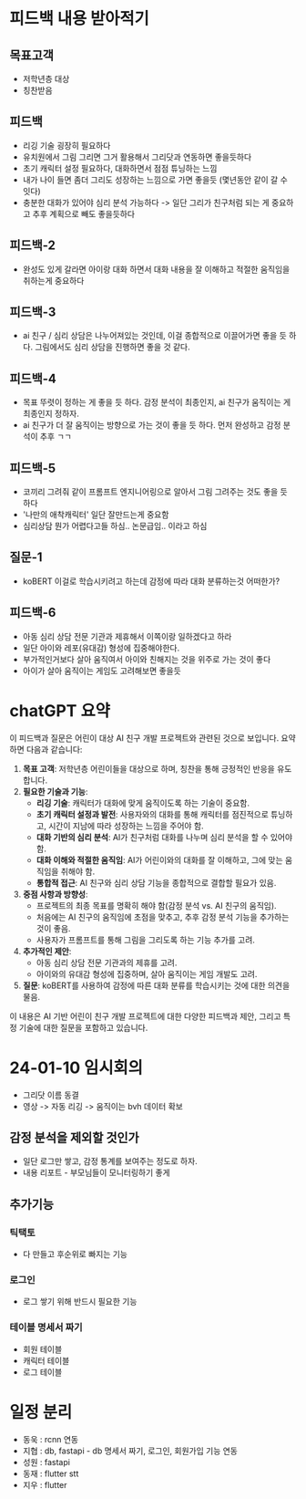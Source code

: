 <h1 id="피드백-내용-받아적기">피드백 내용 받아적기</h1>
<h2 id="목표고객">목표고객</h2>
<ul>
<li>저학년층 대상</li>
<li>칭찬받음</li>
</ul>
<h2 id="피드백">피드백</h2>
<ul>
<li>리깅 기술 굉장히 필요하다</li>
<li>유치원에서 그림 그리면 그거 활용해서 그리닷과 연동하면 좋을듯하다</li>
<li>초기 캐릭터 설정 필요하다, 대화하면서 점점 튜닝하는 느낌</li>
<li>내가 나이 들면 좀더 그리도 성장하는 느낌으로 가면 좋을듯 (몇년동안 같이 갈 수 잇다)</li>
<li>충분한 대화가 있어야 심리 분석 가능하다 -&gt; 일단 그리가 친구처럼 되는 게 중요하고 추후 계획으로 빼도 좋을듯하다</li>
</ul>
<h2 id="피드백-2">피드백-2</h2>
<ul>
<li>완성도 있게 갈라면 아이랑 대화 하면서 대화 내용을 잘 이해하고 적절한 움직임을 취하는게 중요하다</li>
</ul>
<h2 id="피드백-3">피드백-3</h2>
<ul>
<li>ai 친구 / 심리 상담은 나누어져있는 것인데, 이걸 종합적으로 이끌어가면 좋을 듯 하다. 그림에서도 심리 상담을 진행하면 좋을 것 같다.</li>
</ul>
<h2 id="피드백-4">피드백-4</h2>
<ul>
<li>목표 뚜렷이 정하는 게 좋을 듯 하다. 감정 분석이 최종인지, ai 친구가 움직이는 게 최종인지 정하자.</li>
<li>ai 친구가 더 잘 움직이는 방향으로 가는 것이 좋을 듯 하다. 먼저 완성하고 감정 분석이 추후 ㄱㄱ</li>
</ul>
<h2 id="피드백-5">피드백-5</h2>
<ul>
<li>코끼리 그려줘 같이 프롬프트 엔지니어링으로 알아서 그림 그려주는 것도 좋을 듯 하다</li>
<li>'나만의 애착캐릭터' 일단 잘만드는게 중요함</li>
<li>심리상담 뭔가 어렵다고들 하심.. 논문급임.. 이라고 하심</li>
</ul>
<h2 id="질문-1">질문-1</h2>
<ul>
<li>koBERT 이걸로 학습시키려고 하는데 감정에 따라 대화 분류하는것 어떠한가?</li>
</ul>
<h2 id="피드백-6">피드백-6</h2>
<ul>
<li>아동 심리 상담 전문 기관과 제휴해서 이쪽이랑 일하겠다고 하라</li>
<li>일단 아이와 레포(유대감) 형성에 집중해야한다.</li>
<li>부가적인거보다 살아 움직여서 아이와 친해지는 것을 위주로 가는 것이 좋다</li>
<li>아이가 살아 움직이는 게임도 고려해보면 좋을듯</li>
</ul>
<h1 id="chatgpt-요약">chatGPT 요약</h1>
<p>이 피드백과 질문은 어린이 대상 AI 친구 개발 프로젝트와 관련된 것으로 보입니다. 요약하면 다음과 같습니다:</p>
<ol>
<li><strong>목표 고객</strong>: 저학년층 어린이들을 대상으로 하며, 칭찬을 통해 긍정적인 반응을 유도합니다.</li>
<li><strong>필요한 기술과 기능</strong>:<ul>
<li><strong>리깅 기술</strong>: 캐릭터가 대화에 맞게 움직이도록 하는 기술이 중요함.</li>
<li><strong>초기 캐릭터 설정과 발전</strong>: 사용자와의 대화를 통해 캐릭터를 점진적으로 튜닝하고, 시간이 지남에 따라 성장하는 느낌을 주어야 함.</li>
<li><strong>대화 기반의 심리 분석</strong>: AI가 친구처럼 대화를 나누며 심리 분석을 할 수 있어야 함.</li>
<li><strong>대화 이해와 적절한 움직임</strong>: AI가 어린이와의 대화를 잘 이해하고, 그에 맞는 움직임을 취해야 함.</li>
<li><strong>통합적 접근</strong>: AI 친구와 심리 상담 기능을 종합적으로 결합할 필요가 있음.</li>
</ul>
</li>
<li><strong>중점 사항과 방향성</strong>:<ul>
<li>프로젝트의 최종 목표를 명확히 해야 함(감정 분석 vs. AI 친구의 움직임).</li>
<li>처음에는 AI 친구의 움직임에 초점을 맞추고, 추후 감정 분석 기능을 추가하는 것이 좋음.</li>
<li>사용자가 프롬프트를 통해 그림을 그리도록 하는 기능 추가를 고려.</li>
</ul>
</li>
<li><strong>추가적인 제안</strong>:<ul>
<li>아동 심리 상담 전문 기관과의 제휴를 고려.</li>
<li>아이와의 유대감 형성에 집중하며, 살아 움직이는 게임 개발도 고려.</li>
</ul>
</li>
<li><strong>질문</strong>: koBERT를 사용하여 감정에 따른 대화 분류를 학습시키는 것에 대한 의견을 물음.</li>
</ol>
<p>이 내용은 AI 기반 어린이 친구 개발 프로젝트에 대한 다양한 피드백과 제안, 그리고 특정 기술에 대한 질문을 포함하고 있습니다.</p>
<h1 id="24-01-10-임시회의">24-01-10 임시회의</h1>
<ul>
<li>그리닷 이름 동결</li>
<li>영상 -&gt; 자동 리깅 -&gt; 움직이는 bvh 데이터 확보</li>
</ul>
<h2 id="감정-분석을-제외할-것인가">감정 분석을 제외할 것인가</h2>
<ul>
<li>일단 로그만 쌓고, 감정 통계를 보여주는 정도로 하자.</li>
<li>내용 리포트 - 부모님들이 모니터링하기 좋게</li>
</ul>
<h2 id="추가기능">추가기능</h2>
<h3 id="틱택토">틱택토</h3>
<ul>
<li>다 만들고 후순위로 빠지는 기능</li>
</ul>
<h3 id="로그인">로그인</h3>
<ul>
<li>로그 쌓기 위해 반드시 필요한 기능</li>
</ul>
<h3 id="테이블-명세서-짜기">테이블 명세서 짜기</h3>
<ul>
<li>회원 테이블</li>
<li>캐릭터 테이블</li>
<li>로그 테이블</li>
</ul>
<h1 id="일정-분리">일정 분리</h1>
<ul>
<li>동욱 : rcnn 연동</li>
<li>지협 : db, fastapi - db 명세서 짜기, 로그인, 회원가입 기능 연동</li>
<li>성원 : fastapi</li>
<li>동재 : flutter stt</li>
<li>지우 : flutter</li>
</ul>